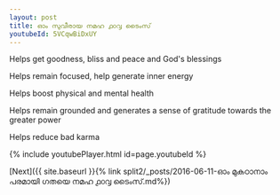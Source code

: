 ```yaml
---
layout: post
title: ഓം സുവീരായ നമഹ ൧൦൮ ടൈംസ്
youtubeId: 5VCqwBiDxUY
---
```

 
 
Helps get goodness, bliss and peace and God's blessings
 
Helps remain focused, help generate inner energy 
 
Helps boost physical and mental health 
 
Helps remain grounded and generates a sense of gratitude towards the greater power 
 
Helps reduce bad karma
 
 
 
 


{% include youtubePlayer.html id=page.youtubeId %}
 
[Next]({{ site.baseurl }}{% link  split2/_posts/2016-06-11-ഓം മുകഠാനാം പരമായി ഗതയെ നമഹ ൧൦൮ ടൈംസ്.md%})
 
